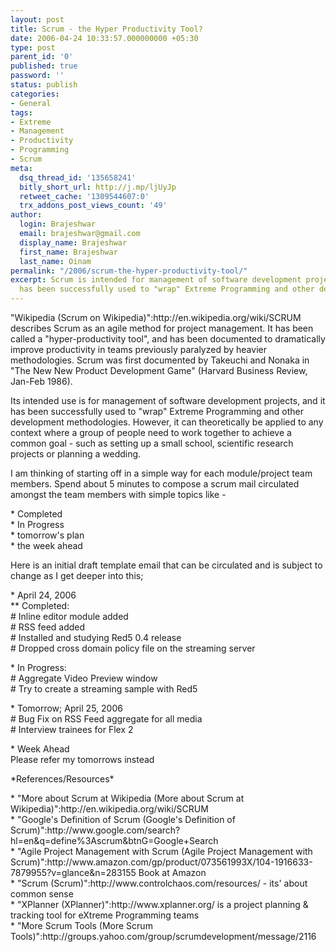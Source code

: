 ```yaml
---
layout: post
title: Scrum - the Hyper Productivity Tool?
date: 2006-04-24 10:33:57.000000000 +05:30
type: post
parent_id: '0'
published: true
password: ''
status: publish
categories:
- General
tags:
- Extreme
- Management
- Productivity
- Programming
- Scrum
meta:
  dsq_thread_id: '135658241'
  bitly_short_url: http://j.mp/ljUyJp
  retweet_cache: '1309544607:0'
  trx_addons_post_views_count: '49'
author:
  login: Brajeshwar
  email: brajeshwar@gmail.com
  display_name: Brajeshwar
  first_name: Brajeshwar
  last_name: Oinam
permalink: "/2006/scrum-the-hyper-productivity-tool/"
excerpt: Scrum is intended for management of software development projects, and it
  has been successfully used to "wrap" Extreme Programming and other development methodologies.
---
```

<p>"Wikipedia (Scrum on Wikipedia)":http://en.wikipedia.org/wiki/SCRUM describes Scrum as an agile method for project management. It has been called a "hyper-productivity tool", and has been documented to dramatically improve productivity in teams previously paralyzed by heavier methodologies. Scrum was first documented by Takeuchi and Nonaka in "The New New Product Development Game" (Harvard Business Review, Jan-Feb 1986).</p>
<p></p>
<p>Its intended use is for management of software development projects, and it has been successfully used to "wrap" Extreme Programming and other development methodologies. However, it can theoretically be applied to any context where a group of people need to work together to achieve a common goal - such as setting up a small school, scientific research projects or planning a wedding.</p>
<p>I am thinking of starting off in a simple way for each module/project team members. Spend about 5 minutes to compose a scrum mail circulated amongst the team members with simple topics like - </p>
<p>* Completed<br />
* In Progress<br />
* tomorrow's plan<br />
* the week ahead</p>
<p>Here is an initial draft template email that can be circulated and is subject to change as I get deeper into this;</p>
<p>* April 24, 2006<br />
** Completed:<br />
# Inline editor module added<br />
# RSS feed added<br />
# Installed and studying Red5 0.4 release<br />
# Dropped cross domain policy file on the streaming server</p>
<p>* In Progress:<br />
# Aggregate Video Preview window<br />
# Try to create a streaming sample with Red5</p>
<p>* Tomorrow; April 25, 2006<br />
# Bug Fix on RSS Feed aggregate for all media<br />
# Interview trainees for Flex 2</p>
<p>* Week Ahead<br />
 Please refer my tomorrows instead</p>
<p>*References/Resources*</p>
<p>* "More about Scrum at Wikipedia (More about Scrum at Wikipedia)":http://en.wikipedia.org/wiki/SCRUM<br />
* "Google's Definition of Scrum (Google's Definition of Scrum)":http://www.google.com/search?hl=en&q=define%3Ascrum&btnG=Google+Search<br />
* "Agile Project Management with Scrum (Agile Project Management with Scrum)":http://www.amazon.com/gp/product/073561993X/104-1916633-7879955?v=glance&n=283155 Book at Amazon<br />
* "Scrum (Scrum)":http://www.controlchaos.com/resources/ - its' about common sense<br />
* "XPlanner (XPlanner)":http://www.xplanner.org/ is a project planning & tracking tool for eXtreme Programming teams<br />
* "More Scrum Tools (More Scrum Tools)":http://groups.yahoo.com/group/scrumdevelopment/message/2116</p>
